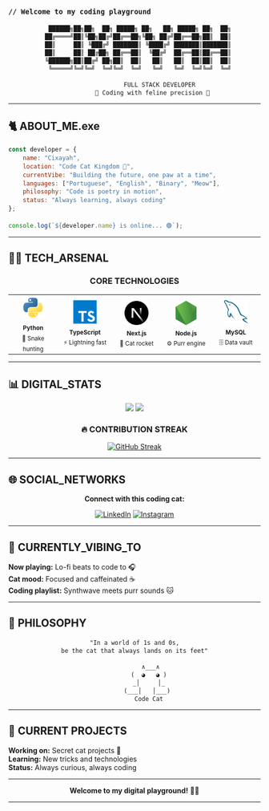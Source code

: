 ### `// Welcome to my coding playground`

<div align="center">

```ascii
   ██████╗██╗██╗  ██╗ █████╗ ██╗   ██╗ █████╗ ██╗  ██╗
  ██╔════╝██║╚██╗██╔╝██╔══██╗╚██╗ ██╔╝██╔══██╗██║  ██║
  ██║     ██║ ╚███╔╝ ███████║ ╚████╔╝ ███████║███████║
  ██║     ██║ ██╔██╗ ██╔══██║  ╚██╔╝  ██╔══██║██╔══██║
  ╚██████╗██║██╔╝ ██╗██║  ██║   ██║   ██║  ██║██║  ██║
   ╚═════╝╚═╝╚═╝  ╚═╝╚═╝  ╚═╝   ╚═╝   ╚═╝  ╚═╝╚═╝  ╚═╝
                                                      
              FULL STACK DEVELOPER
          🐾 Coding with feline precision 🐾
```

</div>

---

## 🐈 **ABOUT_ME.exe** 

```javascript
const developer = {
    name: "Cixayah",
    location: "Code Cat Kingdom 🏰",
    currentVibe: "Building the future, one paw at a time",
    languages: ["Portuguese", "English", "Binary", "Meow"],
    philosophy: "Code is poetry in motion",
    status: "Always learning, always coding"
};

console.log(`${developer.name} is online... 🟢`);
```

---

## 🐱‍💻 **TECH_ARSENAL** 

<div align="center">

### **CORE TECHNOLOGIES**

<table>
<tr>
    <td align="center" width="120">
        <img src="https://raw.githubusercontent.com/devicons/devicon/master/icons/python/python-original.svg" width="48" height="48"/>
        <br><sub><b>Python</b></sub>
        <br><sub>🐍 Snake hunting</sub>
    </td>
    <td align="center" width="120">
        <img src="https://raw.githubusercontent.com/devicons/devicon/master/icons/typescript/typescript-original.svg" width="48" height="48"/>
        <br><sub><b>TypeScript</b></sub>
        <br><sub>⚡ Lightning fast</sub>
    </td>
    <td align="center" width="120">
        <img src="https://raw.githubusercontent.com/devicons/devicon/master/icons/nextjs/nextjs-original.svg" width="48" height="48"/>
        <br><sub><b>Next.js</b></sub>
        <br><sub>🚀 Cat rocket</sub>
    </td>
    <td align="center" width="120">
        <img src="https://raw.githubusercontent.com/devicons/devicon/master/icons/nodejs/nodejs-original.svg" width="48" height="48"/>
        <br><sub><b>Node.js</b></sub>
        <br><sub>⚙️ Purr engine</sub>
    </td>
    <td align="center" width="120">
        <img src="https://raw.githubusercontent.com/devicons/devicon/master/icons/mysql/mysql-original.svg" width="48" height="48"/>
        <br><sub><b>MySQL</b></sub>
        <br><sub>🗄️ Data vault</sub>
    </td>
</tr>
</table>

</div>

---

## 📊 **DIGITAL_STATS** 

<div align="center">

<img width="49%" src="https://github-readme-stats.vercel.app/api?username=cixayah&show_icons=true&theme=synthwave&hide_border=true&bg_color=0d1117&title_color=ff007f&icon_color=00d4ff&text_color=ffffff"/>

<img width="49%" src="https://github-readme-stats.vercel.app/api/top-langs/?username=cixayah&layout=compact&theme=synthwave&hide_border=true&bg_color=0d1117&title_color=ff007f&text_color=ffffff"/>

</div>

<div align="center">

### 🔥 **CONTRIBUTION STREAK**
[![GitHub Streak](https://streak-stats.demolab.com?user=cixayah&theme=synthwave&hide_border=true&background=0d1117&stroke=ff007f&ring=00d4ff&fire=ff6b00&currStreakNum=ffffff&sideNums=ffffff&currStreakLabel=ff007f&sideLabels=ff007f&dates=ffffff)](https://git.io/streak-stats)

</div>

---

## 🌐 **SOCIAL_NETWORKS** 

<div align="center">

**Connect with this coding cat:**

[![LinkedIn](https://img.shields.io/badge/LinkedIn-0077B5?style=for-the-badge&logo=linkedin&logoColor=white&labelColor=ff007f&color=00d4ff)](https://linkedin.com/in/cixayah)
[![Instagram](https://img.shields.io/badge/Instagram-E4405F?style=for-the-badge&logo=instagram&logoColor=white&labelColor=ff007f&color=00d4ff)](https://instagram.com/devcix)

</div>

---

## 🎵 **CURRENTLY_VIBING_TO** 

**Now playing:** Lo-fi beats to code to 🎧  
**Cat mood:** Focused and caffeinated ☕  
**Coding playlist:** Synthwave meets purr sounds 🐱

---

## 💎 **PHILOSOPHY** 

<div align="center">

```
"In a world of 1s and 0s,
be the cat that always lands on its feet"
        
         ∧___∧
        (  ◕   ◕ )
        _│     │_
       (___│   │___)
          Code Cat  
```

</div>

---

## 🐾 **CURRENT PROJECTS**

**Working on:** Secret cat projects 🤫  
**Learning:** New tricks and technologies  
**Status:** Always curious, always coding  

---

<div align="center">





**Welcome to my digital playground!** 🐱‍💻

---
</div>

